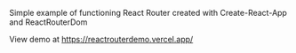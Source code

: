 Simple example of functioning React Router created with Create-React-App and ReactRouterDom

View demo at https://reactrouterdemo.vercel.app/
